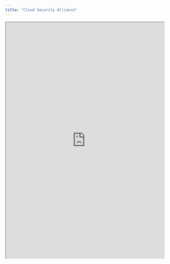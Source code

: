 ```yaml
---
title: "Cloud Security Alliance"
---
```



<iframe height="750" width="100%" src="https://ewelton.github.io/ktest/wiki.html#Cloud%20Security%20Alliance"></iframe>
